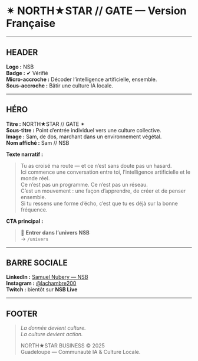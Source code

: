 # ✴︎ NORTH★STAR // GATE — Version Française

---

## HEADER
**Logo :** NSB  
**Badge :** ✔︎ Vérifié  
**Micro-accroche :** Décoder l’intelligence artificielle, ensemble.  
**Sous-accroche :** Bâtir une culture IA locale.  

---

## HÉRO
**Titre :** NORTH★STAR // GATE ✴︎  
**Sous-titre :** Point d’entrée individuel vers une culture collective.  
**Image :** Sam, de dos, marchant dans un environnement végétal.  
**Nom affiché :** Sam // NSB  

**Texte narratif :**  
> Tu as croisé ma route — et ce n’est sans doute pas un hasard.  
> Ici commence une conversation entre toi, l’intelligence artificielle et le monde réel.  
> Ce n’est pas un programme. Ce n’est pas un réseau.  
> C’est un mouvement : une façon d’apprendre, de créer et de penser ensemble.  
> Si tu ressens une forme d’écho, c’est que tu es déjà sur la bonne fréquence.

**CTA principal :**  
> 🌠 **Entrer dans l’univers NSB**  
> → `/univers`

---

## BARRE SOCIALE
**LinkedIn :** [Samuel Nubery — NSB](#)  
**Instagram :** [@lachambre200](#)  
**Twitch :** bientôt sur **NSB Live**  

---

## FOOTER
> *La donnée devient culture.  
> La culture devient action.*  
>  
> NORTH★STAR BUSINESS © 2025  
> Guadeloupe — Communauté IA & Culture Locale.  
